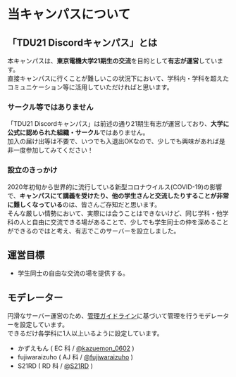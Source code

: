 # 当キャンパスについて

## 「TDU21 Discordキャンパス」とは

本キャンパスは、**東京電機大学21期生の交流**を目的として**有志が運営**しています。  
直接キャンパスに行くことが難しいこの状況下において、学科内・学科を超えたコミュニケーション等に活用していただければと思います。

### サークル等ではありません

「TDU21 Discordキャンパス」は前述の通り21期生有志が運営しており、**大学に公式に認められた組織・サークル**ではありません。  
加入の届け出等は不要で、いつでも入退出OKなので、少しでも興味があれば是非一度参加してみてください！

### 設立のきっかけ

2020年初旬から世界的に流行している新型コロナウイルス(COVID-19)の影響で、**キャンパスにて講義を受けたり、他の学生さんと交流したりすることが非常に難しくなっている**のは、皆さんご存知だと思います。  
そんな厳しい情勢において、実際には会うことはできないけど、同じ学科・他学科の人と自由に交流できる場があることで、少しでも学生同士の仲を深めることができるのではと考え、有志でこのサーバーを設立しました。

## 運営目標

- 学生同士の自由な交流の場を提供する。

## モデレーター

円滑なサーバー運営のため、[管理ガイドライン](/guide/mod-guideline)に基づいて管理を行うモデレーターを設定しています。  
できるだけ各学科に1人以上いるように設定しています。

- かずえもん ( EC 科 / [@kazuemon_0602](https://twitter.com/kazuemon_0602) )
- fujiwaraizuho ( AJ 科 / [@fujiwaraizuho](https://twitter.com/fujiwaraizuho) )
- S21RD ( RD 科 / [@S21RD](https://twitter.com/S21RD) )